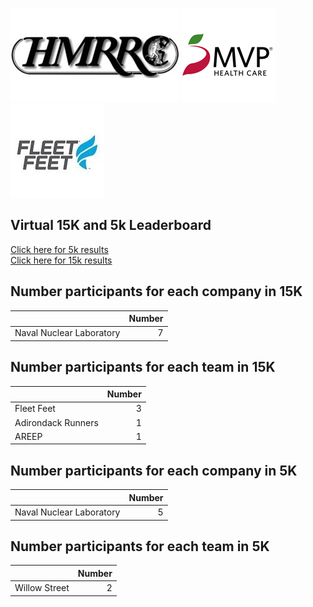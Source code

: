 ![image](hmrrc_65h.jpg) ![image](MVP-1.jpg)  ![image](FF_Logo_Stacked_7-150x118.jpg)  

## Virtual 15K and 5k Leaderboard  
[Click here for 5k results](https://bnorthan.github.io/Virtual15K_5K/leaderboard5k)  
[Click here for 15k results](https://bnorthan.github.io/Virtual15K_5K/leaderboard15k)  


## Number participants for each company in 15K  
  
|                          |   Number |
|:-------------------------|---------:|
| Naval Nuclear Laboratory |        7 |  
  
## Number participants for each team in 15K  
  
|                    |   Number |
|:-------------------|---------:|
| Fleet Feet         |        3 |
| Adirondack Runners |        1 |
| AREEP              |        1 |  
  
## Number participants for each company in 5K  
  
|                          |   Number |
|:-------------------------|---------:|
| Naval Nuclear Laboratory |        5 |  
  
## Number participants for each team in 5K  
  
|               |   Number |
|:--------------|---------:|
| Willow Street |        2 |  
  
